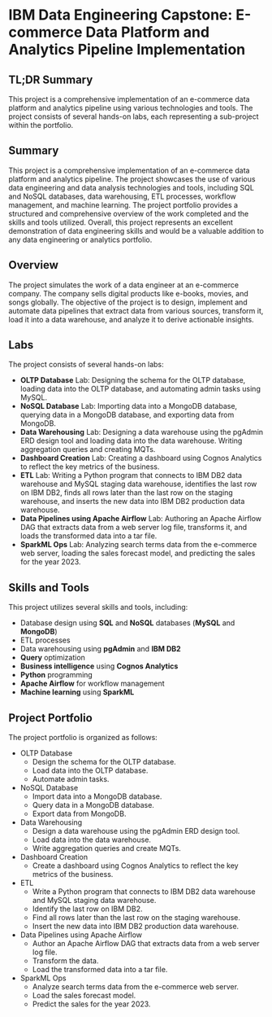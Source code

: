 # IBM Data Engineering Capstone: E-commerce Data Platform and Analytics Pipeline Implementation

## TL;DR Summary

This project is a comprehensive implementation of an e-commerce data platform and analytics pipeline using various technologies and tools. The project consists of several hands-on labs, each representing a sub-project within the portfolio. 

## Summary

This project is a comprehensive implementation of an e-commerce data platform and analytics pipeline. The project showcases the use of various data engineering and data analysis technologies and tools, including SQL and NoSQL databases, data warehousing, ETL processes, workflow management, and machine learning. The project portfolio provides a structured and comprehensive overview of the work completed and the skills and tools utilized. Overall, this project represents an excellent demonstration of data engineering skills and would be a valuable addition to any data engineering or analytics portfolio.

## Overview

The project simulates the work of a data engineer at an e-commerce company. The company sells digital products like e-books, movies, and songs globally. The objective of the project is to design, implement and automate data pipelines that extract data from various sources, transform it, load it into a data warehouse, and analyze it to derive actionable insights.

## Labs

The project consists of several hands-on labs:

- **OLTP Database** Lab: Designing the schema for the OLTP database, loading data into the OLTP database, and automating admin tasks using MySQL.
- **NoSQL Database** Lab: Importing data into a MongoDB database, querying data in a MongoDB database, and exporting data from MongoDB.
- **Data Warehousing** Lab: Designing a data warehouse using the pgAdmin ERD design tool and loading data into the data warehouse. Writing aggregation queries and creating MQTs.
- **Dashboard Creation** Lab: Creating a dashboard using Cognos Analytics to reflect the key metrics of the business.
- **ETL** Lab: Writing a Python program that connects to IBM DB2 data warehouse and MySQL staging data warehouse, identifies the last row on IBM DB2, finds all rows later than the last row on the staging warehouse, and inserts the new data into IBM DB2 production data warehouse.
- **Data Pipelines using Apache Airflow** Lab: Authoring an Apache Airflow DAG that extracts data from a web server log file, transforms it, and loads the transformed data into a tar file.
- **SparkML Ops** Lab: Analyzing search terms data from the e-commerce web server, loading the sales forecast model, and predicting the sales for the year 2023.

## Skills and Tools

This project utilizes several skills and tools, including:

- Database design using **SQL** and **NoSQL** databases (**MySQL** and **MongoDB**)
- ETL processes
- Data warehousing using **pgAdmin** and **IBM DB2**
- **Query** optimization
- **Business intelligence** using **Cognos Analytics**
- **Python** programming
- **Apache Airflow** for workflow management
- **Machine learning** using **SparkML**

## Project Portfolio

The project portfolio is organized as follows:

- OLTP Database
  - Design the schema for the OLTP database.
  - Load data into the OLTP database.
  - Automate admin tasks.
- NoSQL Database
  - Import data into a MongoDB database.
  - Query data in a MongoDB database.
  - Export data from MongoDB.
- Data Warehousing
  - Design a data warehouse using the pgAdmin ERD design tool.
  - Load data into the data warehouse.
  - Write aggregation queries and create MQTs.
- Dashboard Creation
  - Create a dashboard using Cognos Analytics to reflect the key metrics of the business.
- ETL
  - Write a Python program that connects to IBM DB2 data warehouse and MySQL staging data warehouse.
  - Identify the last row on IBM DB2.
  - Find all rows later than the last row on the staging warehouse.
  - Insert the new data into IBM DB2 production data warehouse.
- Data Pipelines using Apache Airflow
  - Author an Apache Airflow DAG that extracts data from a web server log file.
  - Transform the data.
  - Load the transformed data into a tar file.
- SparkML Ops
  - Analyze search terms data from the e-commerce web server.
  - Load the sales forecast model.
  - Predict the sales for the year 2023.
